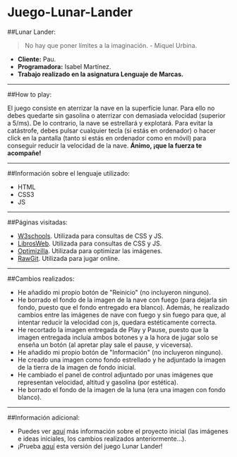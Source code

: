 # Juego-Lunar-Lander

##Lunar Lander:

>No hay que poner límites a la imaginación. - Miquel Urbina.

- **Cliente:** Pau.
- **Programadora:** Isabel Martínez.
- **Trabajo realizado en la asignatura Lenguaje de Marcas.**

***

##How to play:

El juego consiste en aterrizar la nave en la superfície lunar. Para ello no debes quedarte sin gasolina o aterrizar con demasiada velocidad (superior a 5/ms). De lo contrario, la nave se estrellará y explotará.
Para evitar la catástrofe, debes pulsar cualquier tecla (si estás en ordenador) o hacer click en la pantalla (tanto si estás en ordenador como en móvil) para conseguir reducir la velocidad de la nave.
**Ánimo, ¡que la fuerza te acompañe!**

***

##Información sobre el lenguaje utilizado:

- HTML
- CSS3
- JS

***

##Páginas visitadas:

- [W3schools](http://www.w3schools.com). Utilizada para consultas de CSS y JS.
- [LibrosWeb](http://librosweb.es). Utilizada para consultas de CSS y JS.
- [Optimizilla](http://optimizilla.com/es). Utilizada para optimizar las imágenes.
- [RawGit](https://rawgit.com). Utilizada para jugar online.

***

##Cambios realizados:

  + He añadido mi propio botón de "Reinicio" (no incluyeron ninguno).
  + He borrado el fondo de la imagen de la nave con fuego (para dejarla sin fondo, puesto que el fondo entregado era blanco). Además, he realizado cambios entre las imágenes de nave con fuego y sin fuego para que, al intentar reducir la velocidad con js, quedara estéticamente correcta.
  + He recortado la imagen entregada de Play y Pause, puesto que la imagen entregada incluía ambos botones y a la hora de jugar solo se enseña un botón (al apretar play sale el pause, y viceversa).
  + He añadido mi propio botón de "Información" (no incluyeron ninguno).
  + He creado una imagen como fondo estrellado y he adjuntado la imagen de la tierra de la imagen de fondo inicial.
  + He cambiado el panel de control adjuntado por unas imágenes que representan velocidad, altitud y gasolina (por estética).
  + He borrado el fondo de la imagen de la luna (era una imagen con fondo blanco).
  
***
  
##Información adicional:

- Puedes ver [aquí](https://github.com/isabelmartinez/LunarLander) más información sobre el proyecto inicial (las imágenes e ideas iniciales, los cambios realizados anteriormente...).
- ¡Prueba [aquí](https://rawgit.com/isabelmartinez/Juego-Lunar-Lander/master/index.html) esta versión del juego Lunar Lander!
